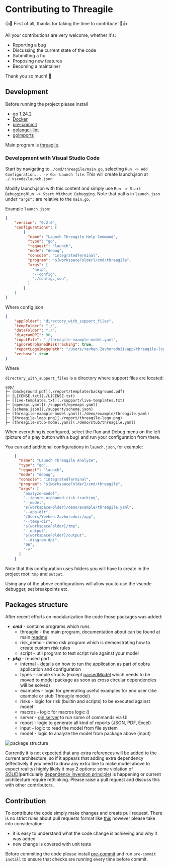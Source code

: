 # Contributing to Threagile

:+1::tada: First of all, thanks for taking the time to contribute! :tada::+1:

All your contributions are very welcome, whether it's:

- Reporting a bug
- Discussing the current state of the code
- Submitting a fix
- Proposing new features
- Becoming a maintainer

Thank you so much! :clap:

## Development

Before running the project please install

- [go 1.24.2](https://go.dev/doc/install)
- [Docker](https://docs.docker.com/engine/install/)
- [pre-commit](https://pre-commit.com/)
- [golangci-lint](https://golangci-lint.run/welcome/install/#local-installation)
- [goimports](https://pkg.go.dev/golang.org/x/tools/cmd/goimports)

Main program is [threagile](./cmd/threagile/main.go).

### Development with Visual Studio Code

Start by navigating to `./cmd/threagile/main.go`, selecting `Run -> Add Configuration... -> Go: Launch file`. This will create launch.json at `./.vscode/launch.json`

Modify launch.json with this content and simply use `Run -> Start Debugging`/`Run -> Start Without Debugging`. Note that paths in `launch.json` under `"args":` are relative to the `main.go`.

Example `launch.json`:

```json
{
    "version": "0.2.0",
    "configurations": [
        {
          "name": "Launch Threagile Help Command",
          "type": "go",
          "request": "launch",
          "mode": "debug",
          "console": "integratedTerminal",
          "program": "${workspaceFolder}/cmd/threagile",
          "args": [
            "help",
            "--config",
            "./config.json",
          ]
        }
    ]
}
```

Where  config.json

```json
{
    "appFolder": "directory_with_support_files",
    "tempFolder": "./",
    "dataFolder": "./",
    "diagramDPI": 96,
    "inputFile": "./threagile-example-model.yaml",
    "ignoreOrphanedRiskTracking": true,
    "reportLogoImagePath": "/Users/Yevhen.Zavhorodnii/app/threagile-logo.png",
    "verbose": true
}
```

Where

```directory_with_support_files``` is a directory where support files are located:

```
app/
├─ [background.pdf](./report/template/background.pdf)
├─ [LICENSE.txt](./LICENSE.txt)
├─ [live-templates.txt](./support/live-templates.txt)
├─ [openapi.yaml](./support/openapi.yaml)
├─ [schema.json](./support/schema.json)
├─ [threagile-example-model.yaml](./demo/example/threagile.yaml)
├─ [threagile-logo.png](./report/threagile-logo.png)
├─ [threagile-stub-model.yaml](./demo/stub/threagile.yaml)
```

When everything is configured, select the Run and Debug menu on the left (picture of a play button with a bug) and run your configuration from there.

You can add additional configurations in `launch.json`, for example:

```json
    {
      "name": "Launch Threagile Analyze",
      "type": "go",
      "request": "launch",
      "mode": "debug",
      "console": "integratedTerminal",
      "program": "${workspaceFolder}/cmd/threagile",
      "args": [
        "analyze-model",
        "--ignore-orphaned-risk-tracking",
        "--model",
        "${workspaceFolder}/demo/example/threagile.yaml",
        "--app-dir",
        "/Users/Yevhen.Zavhorodnii/app",
        "--temp-dir",
        "${workspaceFolder}/tmp",
        "--output",
        "${workspaceFolder}/output",
        "--diagram-dpi",
        "96",
        "-v"
      ]
    }
```
Note that this configuration uses folders you will have to create in the project root: `tmp` and `output`.

Using any of the above configurations will allow you to use the vscode debugger, set breakpoints etc.

## Packages structure

After recent efforts on modularization the code those packages was added:

- ***cmd*** - contains programs which runs
  - threagile - the main program, documentation about can be found at main [readme](./README.md)
  - risk_demo - demo risk program which is demonstrating how to create custom risk rules
  - script - util program to test script rule against your model
- ***pkg*** - reused part
  - internal - details on how to run the application as part of cobra application and configuration
  - types - simple structs (except [parsedModel](./pkg/types/model.go) which needs to be moved to [model](./pkg/model) package as soon as cross circular dependencies will be solved)
  - examples - logic for generating useful examples for end user (like example or stub Threagile model)
  - risks - logic for risk (builtin and scripts) to be executed against model
  - macros - logic for macros logic ()
  - server - [gin server](https://gin-gonic.com/) to run some of commands via UI
  - report - logic to generate all kind of reports (JSON, PDF, Excel)
  - input - logic to read the model from file system
  - model - logic to analyze the model from package above (input)

![package structure](./docs/package-structure.png)

Currently it is not expected that any extra references will be added to the current architecture, so if it appears that adding extra dependency (effectively if you need to draw any extra line to make model above to expect reality) highly likely it may 2 options: some violation of [SOLID](https://en.wikipedia.org/wiki/SOLID)(particularly [dependency inversion principle](https://en.wikipedia.org/wiki/Dependency_inversion_principle)) is happening or current architecture require rethinking. Please raise a pull request and discuss this with other contributors.


## Contribution

To contribute the code simply make changes and create pull request. There is no strict rules about pull requests format like [this](https://www.pullrequest.com/blog/writing-a-great-pull-request-description/) however please take into consideration:

- it is easy to understand what the code change is achieving and why it was added
- new change is covered with unit tests

Before commiting the code please install [pre-commit](https://pre-commit.com/) and run ```pre-commit install``` to ensure that checks are running every time before commit.
